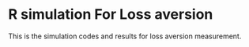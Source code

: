 # R simulation For Loss aversion

This is the simulation codes and results for loss aversion measurement.
